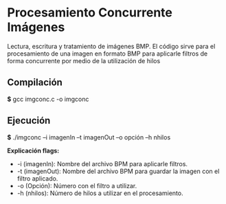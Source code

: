 # Procesamiento Concurrente Imágenes
Lectura, escritura y tratamiento de imágenes BMP. El código sirve para el procesamiento de una imagen en formato BMP para aplicarle filtros de forma concurrente por medio de la utilización de hilos

## Compilación
**$** gcc imgconc.c -o imgconc

## Ejecución 
**$** ./imgconc –i imagenIn –t imagenOut –o opción –h nhilos

**Explicación flags:**
- -i (imagenIn): Nombre del archivo BPM para aplicarle filtros.
- -t (imagenOut): Nombre del archivo BPM para guardar la imagen con el filtro aplicado.
- -o (Opción): Número con el filtro a utilizar.
- -h (nhilos): Número de hilos a utilizar en el procesamiento.
